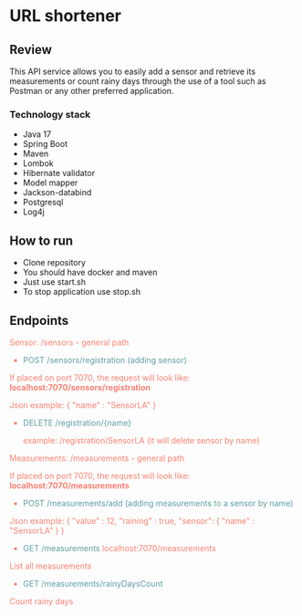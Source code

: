 # URL shortener
## Review
This API service allows you to easily add a sensor and retrieve its measurements or count rainy days 
through the use of a tool such as 
Postman or any other preferred application.


### Technology stack
* Java 17
* Spring Boot
* Maven
* Lombok
* Hibernate validator
* Model mapper
* Jackson-databind
* Postgresql
* Log4j

## How to run
* Clone repository
* You should have docker and maven
* Just use start.sh
* To stop application use stop.sh

## Endpoints
<font color='#fa8072'>Sensor: /sensors - general path

* <font color='#5f9ea0'> POST /sensors/registration (adding sensor) 
</font>

If placed on port 7070, the request will look like:
**localhost:7070/sensors/registration**

Json example:
{
"name" : "SensorLA"
}

* <font color='#5f9ea0'> DELETE /registration/{name}</font>

    example: /registration/SensorLA (it will delete sensor by name)

<font color='#fa8072'>Measurements: /measurements - general path</font>

If placed on port 7070, the request will look like:
**localhost:7070/measurements**

* <font color='#5f9ea0'>POST /measurements/add (adding measurements to a sensor by name)</font>

Json example: {
"value" : 12,
"raining" : true,
"sensor": {
"name" : "SensorLA"
}
}


* <font color='#5f9ea0'>GET /measurements</font>
  localhost:7070/measurements

List all measurements

* <font color='#5f9ea0'>GET /measurements/rainyDaysCount</font>

Count rainy days







